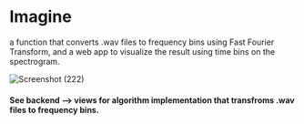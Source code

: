 # Imagine
a function that converts .wav files to frequency bins using Fast Fourier Transform, and a web app to visualize the result using time bins on the spectrogram. 

![Screenshot (222)](https://user-images.githubusercontent.com/105022007/213038295-03dac4c8-2f87-4384-8b22-c9a09ca579af.png)

#### See backend --> views for algorithm implementation that transfroms .wav files to frequency bins. 
